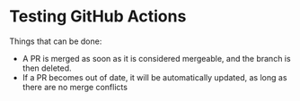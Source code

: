 # Testing GitHub Actions

Things that can be done:
- A PR is merged as soon as it is considered mergeable, and the branch is then deleted.
- If a PR becomes out of date, it will be automatically updated,
as long as there are no merge conflicts
